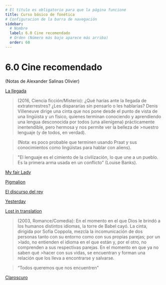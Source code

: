 ```yaml
---
# El título es obligatorio para que la página funcione
title: Curso básico de fonética
# Configuracion de la barra de navegación
sidebar:
  # Nombre
  label: 6.0 Cine recomendado
  # Orden (Número más bajo aparece más arriba)
  order: 60
---
```

# 6.0 Cine recomendado

(Notas de Alexander Salinas Olivier)

[La llegada](https://www.filmaffinity.com/cl/film420650.html) 
> (2016, Ciencia ficción/Misterio):
> ¿Qué harías ante la llegada de extraterrestres? ¿Les dispararías sin pensarlo o les hablarías?
> Denis Villeneuve dirige una cinta que nos pone desde el punto de vista de una lingüista y un físico, quienes terminan conociendo y
 aprendiendo una lengua desconocida por todos (una alienígena) prácticamente inentendible, pero hermosa y nos permite ver la belleza de >nuestro lenguaje (y de todos, en verdad).

> (Nota: es poco probable que terminen usando Praat y sus conocimientos como lingüistas para hablar con aliens).

> "El lenguaje es el cimiento de la civilización, lo que une a un pueblo. Es la primera arma usada en un conflicto" (Louise Banks).

[My fair Lady](https://www.filmaffinity.com/cl/film317417.html)

[Pigmalion](https://www.youtube.com/watch?v=QPpXKbg9a80)

[El discurso del rey](https://www.filmaffinity.com/cl/film968462.html)

[Yesterday](https://www.filmaffinity.com/cl/film476862.html)

[Lost in translation](https://www.filmaffinity.com/cl/film587836.html)
>(2003, Romance/Comedia):
>En el momento en el que Dios le brindó a los humanos distintos idiomas, la torre de Babel cayó.
>La cinta, dirigida por Sofía Coppola, mezcla la incomunicación de dos personas tanto con su entorno como con sus propias parejas; por un >lado, no entienden el idioma en el que están y, por el otro, no comprenden a sus respectivas parejas. En el momento en que ya no saben qué >hacer con sus vidas, se encuentran y forman una relación que los lleva a encontrarse y salvarse.

>“Todos queremos que nos encuentren”

[Claroscuro](https://periodicoirreverentes.org/2017/07/03/claroscuro/)
